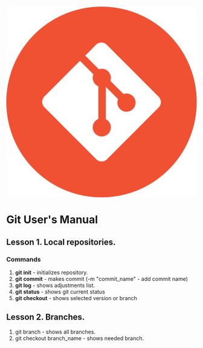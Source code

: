 ![Git Logo](git.png)
# Git User's Manual #
## Lesson 1. Local repositories. ##
### Commands ###
1. **git init** - initializes repository.
2. **git commit** - makes commit (-m "commit_name" - add commit name)
3. **git log** - shows adjustments list.
4. **git status** - shows git current status
5. **git checkout** - shows selected version or branch
## Lesson 2. Branches.
1. git branch - shows all branches.
2. git checkout branch_name - shows needed branch.